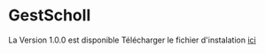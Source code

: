 # GestScholl 
La Version 1.0.0 est disponible 
Télécharger le fichier d'instalation [ici](GestSchool%20Setup/Debug/GestSchool%20Setup.msi)

